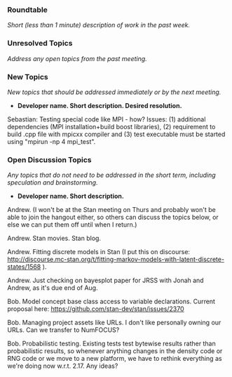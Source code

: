### Roundtable
_Short (less than 1 minute) description of work in the past week._


### Unresolved Topics
_Address any open topics from the past meeting._

### New Topics
_New topics that should be addressed immediately or by the next
meeting._

* __Developer name.  Short description.  Desired resolution.__



Sebastian: Testing special code like MPI - how? Issues: (1) additional dependencies (MPI installation+build boost libraries), (2) requirement to build .cpp file with mpicxx compiler and (3) test executable must be started using "mpirun -np 4 mpi_test".

### Open Discussion Topics
_Any topics that do not need to be addressed in the short term,
including speculation and brainstorming._

* __Developer name.  Short description.__

Andrew.  (I won't be at the Stan meeting on Thurs and probably won't be able to join the hangout either, so others can discuss the topics below, or else we can put them off until when I return.)

Andrew.  Stan movies.  Stan blog.

Andrew.  Fitting discrete models in Stan (I put this on discourse:  http://discourse.mc-stan.org/t/fitting-markov-models-with-latent-discrete-states/1568 ).

Andrew.  Just checking on bayesplot paper for JRSS with Jonah and Andrew, as it's due end of Aug.

Bob.  Model concept base class access to variable declarations.  Current proposal here:  https://github.com/stan-dev/stan/issues/2370

Bob.  Managing project assets like URLs.  I don't like personally owning our URLs.  Can we transfer to NumFOCUS? 

Bob.  Probabilistic testing.  Existing tests test bytewise results rather than probabilistic results, so whenever anything changes in the density code or RNG code or we move to a new platform, we have to rethink everything as we're doing now w.r.t. 2.17.  Any ideas? 